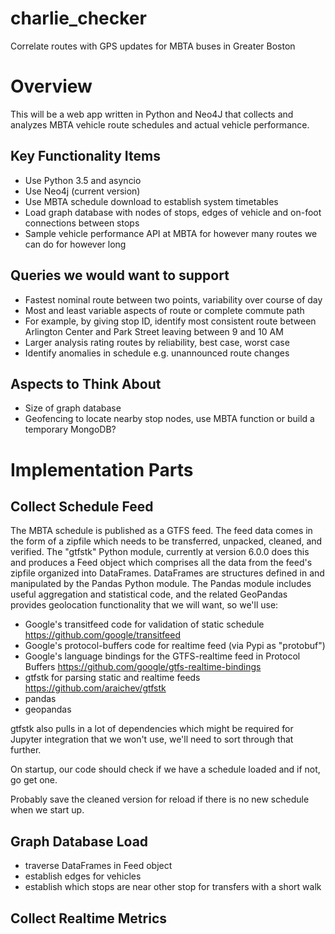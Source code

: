 # charlie_checker
Correlate routes with GPS updates for MBTA buses in Greater Boston

# Overview

This will be a web app written in Python and Neo4J that collects and analyzes MBTA vehicle route schedules
and actual vehicle performance.

## Key Functionality Items

* Use Python 3.5 and asyncio
* Use Neo4j (current version)
* Use MBTA schedule download to establish system timetables
* Load graph database with nodes of stops, edges of vehicle and on-foot connections between stops
* Sample vehicle performance API at MBTA for however many routes we can do for however long

## Queries we would want to support

* Fastest nominal route between two points, variability over course of day
* Most and least variable aspects of route or complete commute path
* For example, by giving stop ID, identify most consistent route between Arlington Center and Park Street leaving between 9 and 10 AM
* Larger analysis rating routes by reliability, best case, worst case
* Identify anomalies in schedule e.g. unannounced route changes

## Aspects to Think About

* Size of graph database
* Geofencing to locate nearby stop nodes, use MBTA function or build a temporary MongoDB?

# Implementation Parts

## Collect Schedule Feed

The MBTA schedule is published as a GTFS feed. The feed data comes in the form of a zipfile which needs to be
transferred, unpacked, cleaned, and verified. The "gtfstk" Python module, currently at version 6.0.0 does
this and produces a Feed object which comprises all the data from the feed's zipfile organized into
DataFrames. DataFrames are structures defined in and manipulated by the Pandas Python module. The Pandas
module includes useful aggregation and statistical code, and the related GeoPandas provides geolocation
functionality that we will want, so we'll use:

* Google's transitfeed code for validation of static schedule https://github.com/google/transitfeed
* Google's protocol-buffers code for realtime feed (via Pypi as "protobuf")
* Google's language bindings for the GTFS-realtime feed in Protocol Buffers https://github.com/google/gtfs-realtime-bindings
* gtfstk for parsing static and realtime feeds https://github.com/araichev/gtfstk
* pandas
* geopandas

gtfstk also pulls in a lot of dependencies which might be required for Jupyter integration that we won't use, we'll
need to sort through that further.

On startup, our code should check if we have a schedule loaded and if not, go get one.

Probably save the cleaned version for reload if there is no new schedule when we start up.

## Graph Database Load

* traverse DataFrames in Feed object
* establish edges for vehicles
* establish which stops are near other stop for transfers with a short walk

## Collect Realtime Metrics


